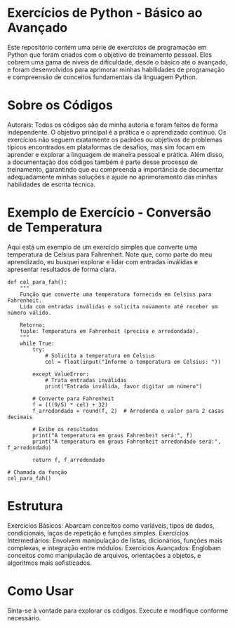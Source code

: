 # Exercícios de Python - Básico ao Avançado
Este repositório contém uma série de exercícios de programação em Python que foram criados com o objetivo de treinamento pessoal. Eles cobrem uma gama de níveis de dificuldade, desde o básico até o avançado, e foram desenvolvidos para aprimorar minhas habilidades de programação e compreensão de conceitos fundamentais da linguagem Python.

# Sobre os Códigos
Autorais: Todos os códigos são de minha autoria e foram feitos de forma independente. O objetivo principal é a prática e o aprendizado contínuo.
Os exercícios não seguem exatamente os padrões ou objetivos de problemas típicos encontrados em plataformas de desafios, mas sim focam em aprender e explorar a linguagem de maneira pessoal e prática. Além disso, a documentação dos códigos também é parte desse processo de treinamento, garantindo que eu compreenda a importância de documentar adequadamente minhas soluções e ajude no aprimoramento das minhas habilidades de escrita técnica.

# Exemplo de Exercício - Conversão de Temperatura
Aqui está um exemplo de um exercício simples que converte uma temperatura de Celsius para Fahrenheit. Note que, como parte do meu aprendizado, eu busquei explorar e lidar com entradas inválidas e apresentar resultados de forma clara.

    def cel_para_fah():
        """
        Função que converte uma temperatura fornecida em Celsius para Fahrenheit.
        Lida com entradas inválidas e solicita novamente até receber um número válido.
        
        Retorna:
        tuple: Temperatura em Fahrenheit (precisa e arredondada).
        """
        while True:
            try:
                # Solicita a temperatura em Celsius
                cel = float(input("Informe a temperatura em Celsius: "))
    
            except ValueError: 
                # Trata entradas inválidas
                print("Entrada inválida, favor digitar um número")
    
            # Converte para Fahrenheit
            f = (((9/5) * cel) + 32)
            f_arredondado = round(f, 2)  # Arredonda o valor para 2 casas decimais
    
            # Exibe os resultados
            print("A temperatura em graus Fahrenheit será:", f)
            print("A temperatura em graus Fahrenheit arredondado será:", f_arredondado)
            
            return f, f_arredondado
    
    # Chamada da função
    cel_para_fah()

# Estrutura
Exercícios Básicos: Abarcam conceitos como variáveis, tipos de dados, condicionais, laços de repetição e funções simples.
Exercícios Intermediários: Envolvem manipulação de listas, dicionários, funções mais complexas, e integração entre módulos.
Exercícios Avançados: Englobam conceitos como manipulação de arquivos, orientações a objetos, e algoritmos mais sofisticados.

# Como Usar
Sinta-se à vontade para explorar os códigos.
Execute e modifique conforme necessário.

